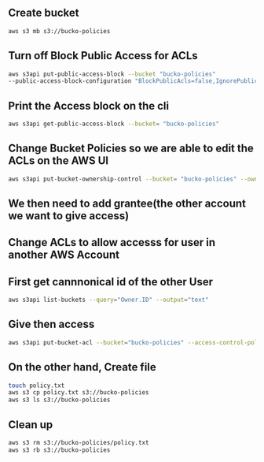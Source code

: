 ## Create bucket
```sh
aws s3 mb s3://bucko-policies
```

## Turn off Block Public Access for ACLs
```sh
aws s3api put-public-access-block --bucket "bucko-policies" 
--public-access-block-configuration "BlockPublicAcls=false,IgnorePublicAcls=false,BlockPublicPolicy=true,RestrictPublicBuckets=true"  
```
## Print the Access block on the cli
```sh
aws s3api get-public-access-block --bucket= "bucko-policies"
```

## Change Bucket Policies so we are able to edit the ACLs on the AWS UI
```sh
aws s3api put-bucket-ownership-control --bucket= "bucko-policies" --ownership-controls= "Rules=[{ObjectOwnerPreferred}]"
```
## We then need to add grantee(the other account we want to give access)

## Change ACLs to allow accesss for user in another AWS Account
## First get cannnonical id of the other User
```sh
aws s3api list-buckets --query="Owner.ID" --output="text"
```
## Give then access
```sh
aws s3api put-bucket-acl --bucket="bucko-policies" --access-control-policy="file://policy.json"
```

## On the other hand, Create file
```sh
touch policy.txt
aws s3 cp policy.txt s3://bucko-policies
aws s3 ls s3://bucko-policies
```

## Clean up
```sh
aws s3 rm s3://bucko-policies/policy.txt
aws s3 rb s3://bucko-policies
```

